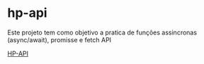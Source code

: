 # hp-api

Este projeto tem como objetivo a pratica de funções assincronas (async/await), promisse e fetch API

[HP-API](https://hp-api.onrender.com/)
